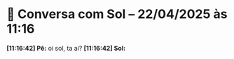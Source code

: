 # 🧠 Conversa com Sol – 22/04/2025 às 11:16

**[11:16:42] Pê:** oi sol, ta ai?
**[11:16:42] Sol:** 

